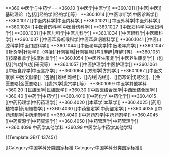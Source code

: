 ==360 中医学与中药学==
*360.10 [[中医学|中医学]]
**360.1011 [[中医|中医]]基础理论（包括[[经络学|经络学]]等）
**360.1014 [[中医诊断学|中医诊断学]]
**360.1017 [[中医内科学|中医内科学]]
**360.1021 [[中医外科学|中医外科学]]
**360.1024 [[中医骨伤科学|中医骨伤科学]]
**360.1027 [[中医妇科学|中医妇科学]]
**360.1031 [[中医儿科学|中医儿科学]]
**360.1034 [[中医眼科学|中医眼科学]]
**360.1037 [[中医耳鼻咽喉科学|中医耳鼻咽喉科学]]
**360.1041 [[中医口腔科学|中医口腔科学]]
**360.1044 [[中医老年病学|中医老年病学]]
**360.1047 [[针灸学|针灸学]]（包括[[针刺镇痛|针刺镇痛]]与[[麻醉|麻醉]]等）
**360.1051 [[按摩推拿学|按摩推拿学]]
**360.1054 [[中医养生康复学|中医养生康复学]]（包括[[气功|气功]]研究等）
**360.1057 [[中医护理学|中医护理学]]
**360.1061 [[中医食疗学|中医食疗学]]
**360.1064 [[方剂学|方剂学]]
**360.1067 [[中医文献学|中医文献学]]（包括[[难经|难经]]、[[内经|内经]]、[[伤寒论|伤寒论]]、[[金匮要略|金匮要略]]、[[腧穴学|腧穴学]]等）
**360.1099 中医学其他学科
*360.20 [[民族医学|民族医学]]
*360.30 [[中西医结合医学|中西医结合医学]]
*360.40 [[中药学|中药学]]
**360.4010 [[中药化学|中药化学]]
**360.4015 [[中药药理学|中药药理学]]
**360.4020 [[本草学|本草学]]
**360.4025 [[药用植物学|药用植物学]]
**360.4030 [[中药鉴定学|中药鉴定学]]
**360.4035 [[中药炮制学|中药炮制学]]
**360.4040 [[中药药剂学|中药药剂学]]
**360.4045 [[中药资源学|中药资源学]]
**360.4050 [[中药管理学|中药管理学]]
**360.4099 中药学其他学科
*360.99 中医学与中药学其他学科

{{Template:GB/T 13745}}

[[Category:中国学科分类国家标准|Category:中国学科分类国家标准]]